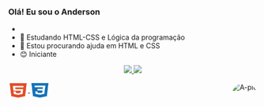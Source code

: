 ### Olá! Eu sou o Anderson
- 
- 🌱 Estudando HTML-CSS e Lógica da programação
- 🤔 Estou procurando ajuda em HTML e CSS
- 😊 Iniciante

<div align="center">
  <a href="https://github.com/andersonzero0">
  <img height="180em" src="https://github-readme-stats.vercel.app/api?username=andersonzero0&show_icons=true&theme=outrun&include_all_commits=true&count_private=true"/>
  <img height="180em" src="https://github-readme-stats.vercel.app/api/top-langs/?username=andersonzero0&layout=compact&langs_count=7&theme=outrun"/>
</div>
  
<div style="display: inline_block"><br>
  <img align="center" alt="A-HTML" height="30" width="40" src="https://raw.githubusercontent.com/devicons/devicon/master/icons/html5/html5-plain.svg">
  <img align="center" alt="A-CSS" height="30" width="40" src="https://raw.githubusercontent.com/devicons/devicon/master/icons/css3/css3-plain.svg">
  <img align="right" alt="A-pic" height="150" style="border-radius:50px;" src="https://uploaddeimagens.com.br/images/003/508/377/original/iconperfil.jpg?1635365722">
</div>
  
##
